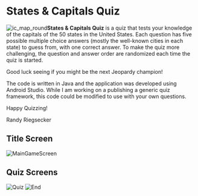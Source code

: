 # States & Capitals Quiz
![ic_map_round](https://user-images.githubusercontent.com/120612915/213807521-581bf2b0-9b25-4a21-bbd5-3fa85e66fbbe.png)**States & Capitals Quiz** is a quiz that tests your knowledge of the capitals of the 50 states in the United States.
Each question has five possible multiple choice answers (mostly the well-known cities in each state) to guess from, with one correct answer.  To make the quiz more challenging, the question and answer order are randomized each time the quiz is started.

Good luck seeing if you might be the next Jeopardy champion!

The code is written in Java and the application was developed using Android Studio.  While I am working on a publishing a generic quiz framework, this code could be modified to use with your own questions.

Happy Quizzing!

Randy Riegsecker

## Title Screen

![MainGameScreen](https://user-images.githubusercontent.com/120612915/213807320-d2221130-fca7-4c11-93b5-f9a66abd7818.png)

## Quiz Screens
![Quiz](https://user-images.githubusercontent.com/120612915/207758244-72e1b859-b7fa-423a-aea5-8905f0a39fd9.png)
![End](https://user-images.githubusercontent.com/120612915/208124341-fa90f8a2-b69d-44be-90d4-8953f0700c55.png)
